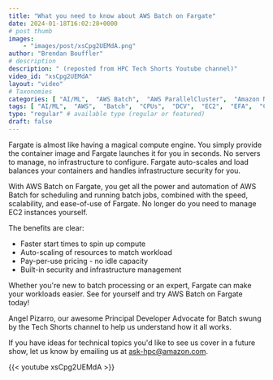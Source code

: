 ```yaml
---
title: "What you need to know about AWS Batch on Fargate"
date: 2024-01-18T16:02:28+0000
# post thumb
images:
    - "images/post/xsCpg2UEMdA.png"
author: "Brendan Bouffler"
# description
description: " (reposted from HPC Tech Shorts Youtube channel)"
video_id: "xsCpg2UEMdA"
layout: "video"
# Taxonomies
categories: [ "AI/ML",  "AWS Batch",  "AWS ParallelCluster",  "Amazon NICE DCV",  "Elastic Fabric Adapter",  "Life Sciences", ]
tags: [ "AI/ML",  "AWS",  "Batch",  "CPUs",  "DCV",  "EC2",  "EFA",  "GPUs",  "HPC",  "High Performance Computing",  "Lustre",  "MPI",  "NCCL",  "ParallelCluster",  "Schedulers",  "Storage",  "autoscaling",  "aws batch",  "batch",  "bioinformatics",  "cloud computing",  "elastic",  "elastic fabric adapter",  "fargate",  "hpc instances",  "infiniband",  "job scheduling",  "scientific computing",  "supercomputing",  "technical computing",  "tightly-coupled",  "virtualization",  "vizualization",  "techshorts", ]
type: "regular" # available type (regular or featured)
draft: false
---
```


Fargate is almost like having a magical compute engine. You simply provide the container image and Fargate launches it for you in seconds. No servers to manage, no infrastructure to configure. Fargate auto-scales and load balances your containers and handles infrastructure security for you.

With AWS Batch on Fargate, you get all the power and automation of AWS Batch for scheduling and running batch jobs, combined with the speed, scalability, and ease-of-use of Fargate. No longer do you need to manage EC2 instances yourself.

The benefits are clear:

- Faster start times to spin up compute
- Auto-scaling of resources to match workload
- Pay-per-use pricing - no idle capacity
- Built-in security and infrastructure management

Whether you're new to batch processing or an expert, Fargate can make your workloads easier. See for yourself and try AWS Batch on Fargate today!

Angel Pizarro, our awesome Principal Developer Advocate for Batch swung by the Tech Shorts channel to help us understand how it all works.

If you have ideas for technical topics you'd like to see us cover in a future show, let us know by emailing us at ask-hpc@amazon.com.

{{< youtube xsCpg2UEMdA >}}